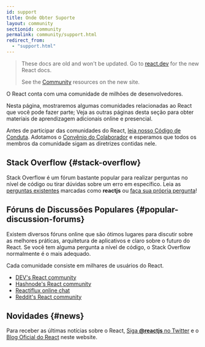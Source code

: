 ```yaml
---
id: support
title: Onde Obter Suporte
layout: community
sectionid: community
permalink: community/support.html
redirect_from:
  - "support.html"
---
```


<div class="scary">

>
> These docs are old and won't be updated. Go to [react.dev](https://pt-br.react.dev/) for the new React docs.
> 
> See the [Community](https://pt-br.react.dev/community) resources on the new site.

</div>

O React conta com uma comunidade de milhões de desenvolvedores.

Nesta página, mostraremos algumas comunidades relacionadas ao React que você pode fazer parte;
Veja as outras páginas desta seção para obter materiais de aprendizagem adicionais online e presencial.

Antes de participar das comunidades do React, [leia nosso Código de Conduta](https://github.com/facebook/react/blob/main/CODE_OF_CONDUCT.md). Adotamos o [Convênio do Colaborador](https://www.contributor-covenant.org/) e esperamos que todos os membros da comunidade sigam as diretrizes contidas nele.

## Stack Overflow {#stack-overflow}

Stack Overflow é um fórum bastante popular para realizar perguntas no nível de código ou tirar dúvidas sobre um erro em específico. Leia as [perguntas existentes](https://stackoverflow.com/questions/tagged/reactjs) marcadas como **reactjs** ou [faça sua própria pergunta](https://stackoverflow.com/questions/ask?tags=reactjs)!

## Fóruns de Discussões Populares {#popular-discussion-forums}

Existem diversos fóruns online que são ótimos lugares para discutir sobre as melhores práticas, arquitetura de aplicativos e claro sobre o futuro do React. Se você tem alguma pergunta a nível de código, o Stack Overflow normalmente é o mais adequado.

Cada comunidade consiste em milhares de usuários do React.


* [DEV's React community](https://dev.to/t/react)
* [Hashnode's React community](https://hashnode.com/n/reactjs)
* [Reactiflux online chat](https://discord.gg/reactiflux)
* [Reddit's React community](https://www.reddit.com/r/reactjs/)

## Novidades {#news}

Para receber as últimas notícias sobre o React, [Siga **@reactjs** no Twitter](https://twitter.com/reactjs) e o [Blog Oficial do React](/blog/) neste website.
